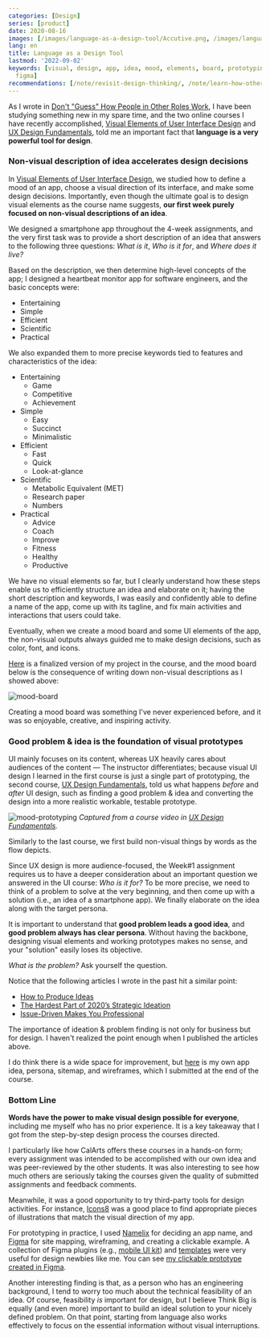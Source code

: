 ```yaml
---
categories: [Design]
series: [product]
date: 2020-08-16
images: [/images/language-as-a-design-tool/Accutive.png, /images/language-as-a-design-tool/prototyping.png]
lang: en
title: Language as a Design Tool
lastmod: '2022-09-02'
keywords: [visual, design, app, idea, mood, elements, board, prototyping, description,
  figma]
recommendations: [/note/revisit-design-thinking/, /note/learn-how-others-work/, /note/creative-selection/]
---
```


As I wrote in [Don't "Guess" How People in Other Roles Work](/note/learn-how-others-work), I have been studying something new in my spare time, and the two online courses I have recently accomplished, [Visual Elements of User Interface Design](https://www.coursera.org/account/accomplishments/records/HTGE68UHM2EV) and [UX Design Fundamentals](https://www.coursera.org/account/accomplishments/records/BWEHMF323U93), told me an important fact that **language is a very powerful tool for design**.

### Non-visual description of idea accelerates design decisions

In [Visual Elements of User Interface Design](https://www.coursera.org/learn/visual-elements-user-interface-design), we studied how to define a mood of an app, choose a visual direction of its interface, and make some design decisions. Importantly, even though the ultimate goal is to design visual elements as the course name suggests, **our first week purely focused on non-visual descriptions of an idea**.

We designed a smartphone app throughout the 4-week assignments, and the very first task was to provide a short description of an idea that answers to the following three questions: *What is it*, *Who is it for*, and *Where does it live?*

Based on the description, we then determine high-level concepts of the app; I designed a heartbeat monitor app for software engineers, and the basic concepts were:

- Entertaining
- Simple
- Efficient
- Scientific
- Practical

We also expanded them to more precise keywords tied to features and characteristics of the idea:

- Entertaining
    - Game
    - Competitive
    - Achievement
- Simple
    - Easy
    - Succinct
    - Minimalistic
- Efficient
    - Fast
    - Quick
    - Look-at-glance
- Scientific
    - Metabolic Equivalent (MET)
    - Research paper
    - Numbers
- Practical
    - Advice
    - Coach
    - Improve
    - Fitness
    - Healthy
    - Productive

We have no visual elements so far, but I clearly understand how these steps enable us to efficiently structure an idea and elaborate on it; having the short description and keywords, I was easily and confidently able to define a name of the app, come up with its tagline, and fix main activities and interactions that users could take.

Eventually, when we create a mood board and some UI elements of the app, the non-visual outputs always guided me to make design decisions, such as color, font, and icons.

[Here](https://coursera-assessments.s3.amazonaws.com/assessments/1596526188470/f2965ab0-c056-4310-8d8c-db0c6c4d0996/Accutive.pdf) is a finalized version of my project in the course, and the mood board below is the consequence of writing down non-visual descriptions as I showed above:

![mood-board](/images/language-as-a-design-tool/Accutive.png)

Creating a mood board was something I've never experienced before, and it was so enjoyable, creative, and inspiring activity.

### Good problem & idea is the foundation of visual prototypes

UI mainly focuses on its content, whereas UX heavily cares about audiences of the content &mdash; The instructor differentiates; because visual UI design I learned in the first course is just a single part of prototyping, the second course, [UX Design Fundamentals](https://www.coursera.org/learn/ux-design-fundamentals), told us what happens *before* and *after* UI design, such as finding a good problem & idea and converting the design into a more realistic workable, testable prototype.

![mood-prototyping](/images/language-as-a-design-tool/prototyping.png) *Captured from a course video in [UX Design Fundamentals](https://www.coursera.org/learn/ux-design-fundamentals).*

Similarly to the last course, we first build non-visual things by words as the flow depicts.

Since UX design is more audience-focused, the Week#1 assignment requires us to have a deeper consideration about an important question we answered in the UI course: *Who is it for?* To be more precise, we need to think of a problem to solve at the very beginning, and then come up with a solution (i.e., an idea of a smartphone app). We finally elaborate on the idea along with the target persona.

It is important to understand that **good problem leads a good idea**, and **good problem always has clear persona**. Without having the backbone, designing visual elements and working prototypes makes no sense, and your "solution" easily loses its objective.

*What is the problem?* Ask yourself the question.

Notice that the following articles I wrote in the past hit a similar point:

- [How to Produce Ideas](/note/technique-producing-ideas/)
- [The Hardest Part of 2020’s Strategic Ideation](/note/fermenting-thoughts/)
- [Issue-Driven Makes You Professional](/note/issue-driven/)

The importance of ideation & problem finding is not only for business but for design. I haven't realized the point enough when I published the articles above.

I do think there is a wide space for improvement, but [here](https://coursera-assessments.s3.amazonaws.com/assessments/1597460536838/c8d570a3-c7e9-4f3f-cdb8-de65044c2b3e/mywalk.pdf) is my own app idea, persona, sitemap, and wireframes, which I submitted at the end of the course.

### Bottom Line

**Words have the power to make visual design possible for everyone**, including me myself who has no prior experience. It is a key takeaway that I got from the step-by-step design process the courses directed.

I particularly like how CalArts offers these courses in a hands-on form; every assignment was intended to be accomplished with our own idea and was peer-reviewed by the other students. It was also interesting to see how much others are seriously taking the courses given the quality of submitted assignments and feedback comments.

Meanwhile, it was a good opportunity to try third-party tools for design activities. For instance, [Icons8](https://icons8.com/illustrations) was a good place to find appropriate pieces of illustrations that match the visual direction of my app.

For prototyping in practice, I used [Namelix](https://namelix.com/) for deciding an app name, and [Figma](https://www.figma.com/) for site mapping, wireframing, and creating a clickable example. A collection of Figma plugins (e.g., [mobile UI kit](https://www.figma.com/community/file/836596421863073964)) and [templates](https://www.figma.com/templates/) were very useful for design newbies like me. You can see [my clickable prototype created in Figma](https://www.figma.com/proto/W09E52ZHWrSJexMnC4ozIr/mywalk?node-id=12%3A730&scaling=min-zoom).

Another interesting finding is that, as a person who has an engineering background, I tend to worry too much about the technical feasibility of an idea. Of course, feasibility *is* important for design, but I believe Think Big is equally (and even more) important to build an ideal solution to your nicely defined problem. On that point, starting from language also works effectively to focus on the essential information without visual interruptions.
